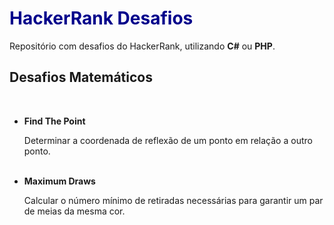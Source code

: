 <h1 style="color: darkblue;">HackerRank Desafios</h1>

<p>Repositório com desafios do HackerRank, utilizando <strong>C#</strong> ou <strong>PHP</strong>.</p>

<h2>Desafios Matemáticos</h2>

<br>

<ul>
  <li>
    <strong>Find The Point</strong><br>
      <p>Determinar a coordenada de reflexão de um ponto em relação a outro ponto.</p>
  </li>
  
  <br>
  
  <li>
    <strong>Maximum Draws</strong><br>
      <p>Calcular o número mínimo de retiradas necessárias para garantir um par de meias da mesma cor.</p>
  </li>
  
</ul>
